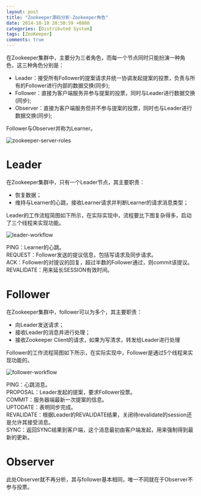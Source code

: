 ```yaml
---
layout: post
title: "Zookeeper源码分析-Zookeeper角色"
date: 2014-10-18 20:50:59 +0800
categories: [Distributed System]
tags: [ZooKeeper]
comments: true
---
```

在Zookeeper集群中，主要分为三者角色，而每一个节点同时只能扮演一种角色，这三种角色分别是：

+ Leader：接受所有Follower的提案请求并统一协调发起提案的投票，负责与所有的Follower进行内部的数据交换(同步);
+ Follower：直接为客户端服务并参与提案的投票，同时与Leader进行数据交换(同步);
+ Observer：直接为客户端服务但并不参与提案的投票，同时也与Leader进行数据交换(同步);

Follower与Observer并称为Learner。

![zookeeper-server-roles](/images/uploads/2014/10/zookeeper-server-roles.png)

# Leader
在Zookeeper集群中，只有一个Leader节点，其主要职责：

+ 恢复数据；
+ 维持与Learner的心跳，接收Learner请求并判断Learner的请求消息类型； 

Leader的工作流程简图如下所示，在实际实现中，流程要比下图复杂得多，启动了三个线程来实现功能。

![leader-workflow](/images/uploads/2014/10/leader-workflow.jpg)

PING：Learner的心跳。  
REQUEST：Follower发送的提议信息，包括写请求及同步请求。   
ACK：Follower的对提议的回复，超过半数的Follower通过，则commit该提议。  
REVALIDATE：用来延长SESSION有效时间。

# Follower
在Zookeeper集群中，follower可以为多个，其主要职责：

+ 向Leader发送请求；
+ 接收Leader的消息并进行处理；
+ 接收Zookeeper Client的请求，如果为写清求，转发给Leader进行处理

Follower的工作流程简图如下所示，在实际实现中，Follower是通过5个线程来实现功能的。

![follower-workflow](/images/uploads/2014/10/follower-workflow.jpg)

PING：心跳消息。  
PROPOSAL：Leader发起的提案，要求Follower投票。  
COMMIT：服务器端最新一次提案的信息。  
UPTODATE：表明同步完成。  
REVALIDATE：根据Leader的REVALIDATE结果，关闭待revalidate的session还是允许其接受消息。  
SYNC：返回SYNC结果到客户端，这个消息最初由客户端发起，用来强制得到最新的更新。

# Observer
此处Observer就不再分析，其与follower基本相同，唯一不同就在于Observer不参与投票。

